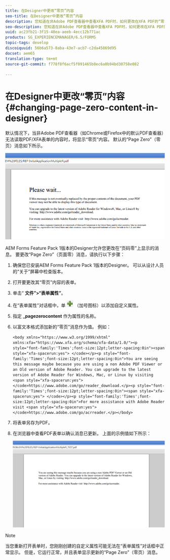 ```yaml
---
title: 在Designer中更改“零页”内容
seo-title: 在Designer中更改“零页”内容
description: 您知道在非Adobe PDF查看器中查看XFA PDF时，如何更改在XFA PDF的“零页”上显示的消息？
seo-description: 您知道在非Adobe PDF查看器中查看XFA PDF时，如何更改在XFA PDF的“零页”上显示的消息？
uuid: ac23fb21-3f15-48ea-aeeb-4ecc12b771ac
products: SG_EXPERIENCEMANAGER/6.5/FORMS
topic-tags: develop
discoiquuid: 56b6a573-8aba-43e7-acb7-c2da45869d95
docset: aem65
translation-type: tm+mt
source-git-commit: f778f8f6acf5f091465b8ec6a0b94bd30758e082

---
```



# 在Designer中更改“零页”内容{#changing-page-zero-content-in-designer}

默认情况下，当非Adobe PDF查看器（如Chrome或Firefox中的默认PDF查看器）无法读取PDF/XFA表单的内容时，将显示“零页”内容。 默认的“Page Zero”（零页）消息如下所示。

![defaultpage0message](assets/defaultpage0message.png)

AEM Forms Feature Pack 1版本的Designer允许您更改在“页码零”上显示的消息。 要更改“Page Zero”（页面零）消息，请执行以下步骤：

1. 确保您已安装AEM Forms Feature Pack 1版本的Designer。 可以从设计人员的“关于”屏幕中检查版本。

1. 打开要更改其“零页”内容的表单。

1. 单击“ **文件”>“表单属性”**。

1. 在“表单属性”对话框中，单 ![击加号](assets/plus.png) （加号图标）以添加自定义属性。

1. 指定 **_pagezerocontent** 作为属性的名称。
1. 以富文本格式添加新的“零页”消息作为值。 例如：

   `<body xmlns="https://www.w3.org/1999/xhtml" xmlns:xfa="https://www.xfa.org/schema/xfa-data/1.0/"><p style="font-family:'Times';font-size:12pt;letter-spacing:0in"><span style="xfa-spacerun:yes"> </code></p><p style="font-family:'Times';font-size:12pt;letter-spacing:0in">You are seeing this message maybe because you are using a non Adobe PDF Viewer or an Old version of Adobe Reader. You can upgrade to the latest version of Adobe Reader for Windows, Mac, or Linux by visiting <span style="xfa-spacerun:yes"> </code>https://www.adobe.com/go/reader_download.</p><p style="font-family:'Times';font-size:12pt;letter-spacing:0in"><span style="xfa-spacerun:yes"> </code></p><p style="font-family:'Times';font-size:12pt;letter-spacing:0in">For more assistance with Adobe Reader visit <span style="xfa-spacerun:yes"> </code>https://www.adobe.com/go/acrreader.</p></body>`

1. 将表单另存为PDF。

1. 在浏览器中查看PDF表单以确认消息已更新。 上面的示例值如下所示：

   ![更改消息](assets/changedmessage.png)

>[!NOTE]
>
>当您重新打开表单时，您刚刚创建的自定义属性可能无法在“表单属性”对话框中正常显示。 但是，它运行正常，并且表单显示更新的“Page Zero”（零页）消息。

